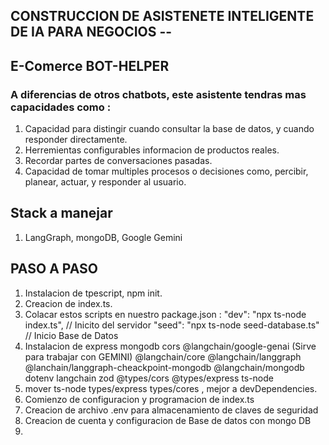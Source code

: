## CONSTRUCCION DE ASISTENETE INTELIGENTE DE IA PARA NEGOCIOS --
## E-Comerce BOT-HELPER

### A diferencias de otros chatbots, este asistente tendras mas capacidades como :

1. Capacidad para distingir cuando consultar la base de datos, y cuando responder directamente.
2. Herremientas configurables informacion de productos reales.
3. Recordar partes de conversaciones pasadas.
4. Capacidad de tomar multiples procesos o decisiones como, percibir, planear, actuar, y responder al usuario.




## Stack a manejar

1. LangGraph, mongoDB, Google Gemini


## PASO A PASO

1. Instalacion de tpescript, npm init.
2. Creacion de index.ts.
3. Colacar estos scripts en nuestro package.json : 
"dev": "npx ts-node index.ts", // Inicito del servidor
"seed": "npx ts-node seed-database.ts" // Inicio Base de Datos
4. Instalacion de express mongodb cors @langchain/google-genai (Sirve para trabajar con GEMINI) @langchain/core @langchain/langgraph @lanchain/langgraph-cheackpoint-mongodb @langchain/mongodb dotenv langchain zod @types/cors @types/express ts-node
5. mover ts-node types/express types/cores , mejor a devDependencies.
6. Comienzo de configuracion y programacion de index.ts
7. Creacion de archivo .env para almacenamiento de claves de seguridad
8. Creacion de cuenta y configuracion de Base de datos con mongo DB
9. 